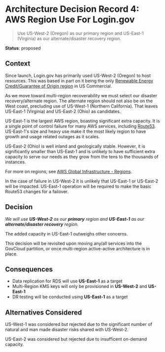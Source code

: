 # Architecture Decision Record 4: AWS Region Use For Login.gov

> Use US-West-2 (Oregon) as our primary region and US-East-1 (Virginia) as our alternate/disaster recovery region.

__Status__: proposed

## Context

Since launch, Login.gov has primarily used US-West-2 (Oregon) to host resources.  This was based in
part on it being the only [Renewable Energy Credit/Guarantee of Origin region](https://sustainability.aboutamazon.com/environment/the-cloud) in US Commercial.

As we move toward multi-region recoverability we must select our disaster recovery/alternate region.
The alternate region should not also be on the West coast, precluding use of US-West-1 (Northern California).
That leaves US-East-1 (Virginia) and US-East-2 (Ohio) as candidates.

US-East-1 is the largest AWS region, boasting significant extra capacity.
It is a single point of control failure for many AWS services, including [Route53](https://www.lastweekinaws.com/blog/lessons-in-trust-from-us-east-1/).
US-East-1's size and heavy use make it the most likely region to have growth and usage related outages
as it scales.

US-East-2 (Ohio) is well inland and geologically stable.  However, it
is significantly smaller than US-East-1 and is unlikely to have sufficient extra capacity
to serve our needs as they grow from the tens to the thousands of instances.

For more on regions, see [AWS Global Infrastructure - Regions](https://aws.amazon.com/about-aws/global-infrastructure/regions_az/?p=ngi&loc=2).

In the case of failure in US-West-2 it is unlikely that US-East-1 or US-East-2 will
be impacted.  US-East-1 operation will be required to make the basic Route53 changes
for a failover.

## Decision

_We will use **US-West-2** as our **primary** region and **US-East-1** as our **alternate/disaster recovery** region._

The added capacity in US-East-1 outweighs other concerns.

This decision will be revisited upon moving any/all services into the GovCloud partition, or
once multi-region active-active architecture is in place.

## Consequences

* Data replication for RDS will use **US-East-1** as a target
* Multi-Region KMS keys will only be provisioned in **US-West-2** and **US-East-1**
* DR testing will be conducted using **US-East-1** as a target

## Alternatives Considered

US-West-1 was considered but rejected due to the significant number of natural and 
man made disaster risks shared with US-West-2.

US-East-2 was considered but rejected due to insufficent on-demand capacity.

